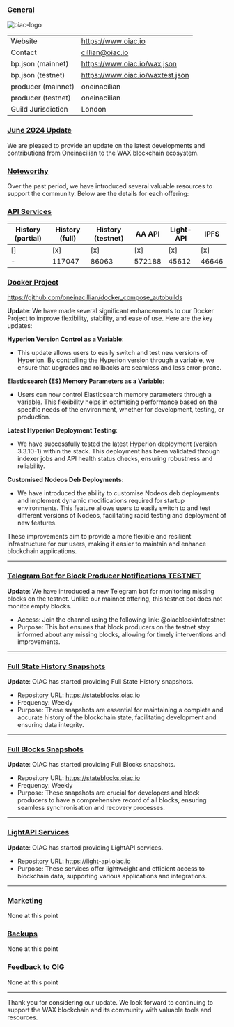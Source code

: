 ### <ins>General</ins>

![oiac-logo](https://user-images.githubusercontent.com/89456085/136773956-b263025a-424d-4995-b55a-5d835e98632c.png)

|  |  |
| --- | --- |
| Website | https://www.oiac.io |
| Contact | cillian@oiac.io |
| bp.json (mainnet) | https://www.oiac.io/wax.json |
| bp.json (testnet) | https://www.oiac.io/waxtest.json |
| producer (mainnet) | oneinacilian |
| producer (testnet) | oneinacilian |
| Guild Jurisdiction | London |

### <ins>June 2024 Update</ins>
We are pleased to provide an update on the latest developments and contributions from Oneinacilian to the WAX blockchain ecosystem. 

### <ins>Noteworthy</ins>
Over the past period, we have introduced several valuable resources to support the community. Below are the details for each offering:

### <ins>API Services</ins>

| History (partial) | History (full) | History (testnet) | AA API | Light-API  | IPFS |
|--------|--------|--------|--------|--------|--------|
| [] | [x] | [x] | [x] | [x] | [x] |  [x] |
| - | 117047 | 86063 | 572188 | 45612 |  46646 |


### <ins>Docker Project</ins>

https://github.com/oneinacillian/docker_compose_autobuilds  

**Update**: 
We have made several significant enhancements to our Docker Project to improve flexibility, stability, and ease of use. Here are the key updates:

**Hyperion Version Control as a Variable**:

* This update allows users to easily switch and test new versions of Hyperion. By controlling the Hyperion version through a variable, we ensure that upgrades and rollbacks are seamless and less error-prone.

**Elasticsearch (ES) Memory Parameters as a Variable**:

* Users can now control Elasticsearch memory parameters through a variable. This flexibility helps in optimising performance based on the specific needs of the environment, whether for development, testing, or production.

**Latest Hyperion Deployment Testing**:

* We have successfully tested the latest Hyperion deployment (version 3.3.10-1) within the stack. This deployment has been validated through indexer jobs and API health status checks, ensuring robustness and reliability.

**Customised Nodeos Deb Deployments**:

* We have introduced the ability to customise Nodeos deb deployments and implement dynamic modifications required for startup environments. This feature allows users to easily switch to and test different versions of Nodeos, facilitating rapid testing and deployment of new features.

These improvements aim to provide a more flexible and resilient infrastructure for our users, making it easier to maintain and enhance blockchain applications.

---

### <ins>Telegram Bot for Block Producer Notifications TESTNET</ins>

**Update**: 
We have introduced a new Telegram bot for monitoring missing blocks on the testnet. Unlike our mainnet offering, this testnet bot does not monitor empty blocks.

* Access: Join the channel using the following link: @oiacblockinfotestnet
* Purpose: This bot ensures that block producers on the testnet stay informed about any missing blocks, allowing for timely interventions and improvements.

---

### <ins>Full State History Snapshots</ins>

**Update**: 
OIAC has started providing Full State History snapshots.

* Repository URL: https://stateblocks.oiac.io
* Frequency: Weekly
* Purpose: These snapshots are essential for maintaining a complete and accurate history of the blockchain state, facilitating development and ensuring data integrity.

---

### <ins>Full Blocks Snapshots</ins>

**Update**: 
OIAC has started providing Full Blocks snapshots.

* Repository URL: https://stateblocks.oiac.io
* Frequency: Weekly
* Purpose: These snapshots are crucial for developers and block producers to have a comprehensive record of all blocks, ensuring seamless synchronisation and recovery processes.

----

### <ins>LightAPI Services</ins>

**Update**:
OIAC has started providing LightAPI services.

* Repository URL: https://light-api.oiac.io
* Purpose: These services offer lightweight and efficient access to blockchain data, supporting various applications and integrations.

---

### <ins>Marketing</ins>

None at this point

### <ins>Backups </ins>

None at this point

### <ins>Feedback to OIG</ins>

None at this point

----

Thank you for considering our update. We look forward to continuing to support the WAX blockchain and its community with valuable tools and resources.
